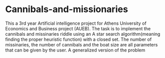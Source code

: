 # Cannibals-and-missionaries
This a 3rd year Artificial intelligence project for Athens University of Economics and Business project (AUEB). The task is to implement the cannibals and missinaries
riddle using an A star search algorithm(meaning finding the proper heuristic function) with a closed set. The number of missinaries, the number of cannibals and the boat 
size are all parameters that can be given by the user. 
A generalized version of the problem
